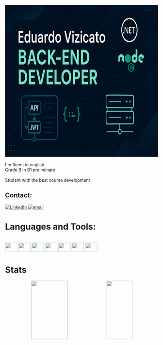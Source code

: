<img src="/images/Banner.png" width="1000px" height="500px"/>



I'm fluent in english<br>
Grade B in B1 preliminary<br><br>
Student with the best course development

## Contact:
[![LinkedIn](https://img.shields.io/badge/LinkedIn-%230077B5.svg?logo=linkedin&logoColor=white)](https://www.linkedin.com/in/eduardo-vizicato-3a050b244/) [![email](https://img.shields.io/badge/Email-D14836?logo=gmail&logoColor=white)](mailto:eduardovizicato@gmail.com) 

# Languages and Tools:
<div style="display: inline_block"><br>
  <img height="30" width="40" src="https://cdn.jsdelivr.net/gh/devicons/devicon@latest/icons/csharp/csharp-original.svg" />
  <img height="30" width="40" src="https://cdn.jsdelivr.net/gh/devicons/devicon@latest/icons/nodejs/nodejs-original-wordmark.svg" />
  <img height="30" width="40" src="https://cdn.jsdelivr.net/gh/devicons/devicon@latest/icons/microsoftsqlserver/microsoftsqlserver-original-wordmark.svg" />
  <img height="30" width="40" src="https://cdn.jsdelivr.net/gh/devicons/devicon@latest/icons/angular/angular-original.svg">
  <img height="30" width="40" src="https://cdn.jsdelivr.net/gh/devicons/devicon@latest/icons/typescript/typescript-original.svg">
  <img height="30" width="40" src="https://cdn.jsdelivr.net/gh/devicons/devicon@latest/icons/javascript/javascript-original.svg" />
  <img height="30" width="40"  src="https://cdn.jsdelivr.net/gh/devicons/devicon@latest/icons/docker/docker-original.svg" />    
</div>

# Stats
<div align="center">
  <img width="49%" height="195px" src="https://github-readme-stats.vercel.app/api?username=EduardoVizicato&show_icons=true&count_private=true&hide_border=true&title_color=A27B5C&icon_color=3F4E4F&text_color=DCD7C9&bg_color=0d1117" /> 
  <img width="41%" height="195px" src="https://github-readme-stats.vercel.app/api/top-langs/?username=EduardoVizicato&layout=compact&hide_border=true&title_color=A27B5C&text_color=DCD7C9&bg_color=0d1117" />
</div>
